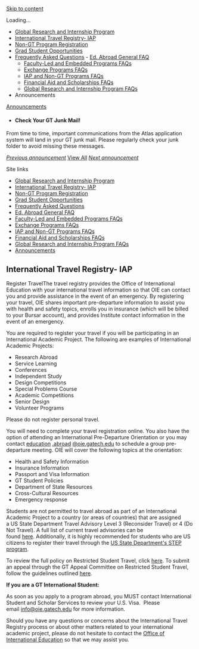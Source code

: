 [Skip to content](https://atlas.gatech.edu/index.cfm?FuseAction=Abroad.ViewLink&Parent_ID=0&Link_ID=B016F9CA-5056-BA1F-7230494E75F22ADA#tds_content_start)

Loading...

- [Global Research and Internship Program](javascript:void(0);)
- [International Travel Registry- IAP](https://atlas.gatech.edu/index.cfm?FuseAction=Abroad.ViewLink&Parent_ID=0&Link_ID=B016F9CA-5056-BA1F-7230494E75F22ADA)
- [Non-GT Program Registration](https://atlas.gatech.edu/index.cfm?FuseAction=Abroad.ViewLink&Parent_ID=0&Link_ID=D055F714-5056-BA1F-747057EF8EB9775A)
- [Grad Student Opportunities](https://ea.oie.gatech.edu/Graduate%20Student%20International%20Opportunities)
- [Frequently Asked Questions](https://atlas.gatech.edu/index.cfm?FuseAction=Abroad.ViewLink&Parent_ID=0&Link_ID=6894DA08-D174-1F97-AF50DA2C6D64F500)  - [Ed. Abroad General FAQ](javascript:void(0);)
  - [Faculty-Led and Embedded Programs FAQs](https://atlas.gatech.edu/index.cfm?FuseAction=Abroad.ViewLink&Parent_ID=6894DA08-D174-1F97-AF50DA2C6D64F500&Link_ID=689F1BEA-B64F-CD7B-E7B55FE2B97C6D95)
  - [Exchange Programs FAQs](https://atlas.gatech.edu/index.cfm?FuseAction=Abroad.ViewLink&Parent_ID=6894DA08-D174-1F97-AF50DA2C6D64F500&Link_ID=68AE0F78-F752-A3BA-5479401EA656E570)
  - [IAP and Non-GT Programs FAQs](https://atlas.gatech.edu/index.cfm?FuseAction=Abroad.ViewLink&Parent_ID=6894DA08-D174-1F97-AF50DA2C6D64F500&Link_ID=68B731CA-C201-A310-4D6BCA3F4568AD11)
  - [Financial Aid and Scholarships FAQs](https://atlas.gatech.edu/index.cfm?FuseAction=Abroad.ViewLink&Parent_ID=6894DA08-D174-1F97-AF50DA2C6D64F500&Link_ID=68BDC2DA-0BE7-48F1-C8B6E5CE0ADC333F)
  - [Global Research and Internship Program FAQs](https://atlas.gatech.edu/index.cfm?FuseAction=Abroad.ViewLink&Parent_ID=6894DA08-D174-1F97-AF50DA2C6D64F500&Link_ID=10433B74-D4C6-0D80-E614070EA17E2FD9)
- Announcements


[Announcements](https://atlas.gatech.edu/index.cfm?FuseAction=Announcements.XML&Program_ID=0)

- #### Check Your GT Junk Mail!


From time to time, important communications from the Atlas application system will land in your GT junk mail. Please regularly check your junk folder to avoid missing these messages.


[_Previous announcement_](javascript:void(0); "Previous") [View All](https://atlas.gatech.edu/index.cfm?FuseAction=Announcements.Home) [_Next announcement_](javascript:void(0); "Next")

Site links

- [Global Research and Internship Program](javascript:void(0);)
- [International Travel Registry- IAP](https://atlas.gatech.edu/index.cfm?FuseAction=Abroad.ViewLink&Parent_ID=0&Link_ID=B016F9CA-5056-BA1F-7230494E75F22ADA)
- [Non-GT Program Registration](https://atlas.gatech.edu/index.cfm?FuseAction=Abroad.ViewLink&Parent_ID=0&Link_ID=D055F714-5056-BA1F-747057EF8EB9775A)
- [Grad Student Opportunities](https://ea.oie.gatech.edu/Graduate%20Student%20International%20Opportunities)
- [Frequently Asked Questions](https://atlas.gatech.edu/index.cfm?FuseAction=Abroad.ViewLink&Parent_ID=0&Link_ID=6894DA08-D174-1F97-AF50DA2C6D64F500)
- [Ed. Abroad General FAQ](javascript:void(0);)
- [Faculty-Led and Embedded Programs FAQs](https://atlas.gatech.edu/index.cfm?FuseAction=Abroad.ViewLink&Parent_ID=6894DA08-D174-1F97-AF50DA2C6D64F500&Link_ID=689F1BEA-B64F-CD7B-E7B55FE2B97C6D95)
- [Exchange Programs FAQs](https://atlas.gatech.edu/index.cfm?FuseAction=Abroad.ViewLink&Parent_ID=6894DA08-D174-1F97-AF50DA2C6D64F500&Link_ID=68AE0F78-F752-A3BA-5479401EA656E570)
- [IAP and Non-GT Programs FAQs](https://atlas.gatech.edu/index.cfm?FuseAction=Abroad.ViewLink&Parent_ID=6894DA08-D174-1F97-AF50DA2C6D64F500&Link_ID=68B731CA-C201-A310-4D6BCA3F4568AD11)
- [Financial Aid and Scholarships FAQs](https://atlas.gatech.edu/index.cfm?FuseAction=Abroad.ViewLink&Parent_ID=6894DA08-D174-1F97-AF50DA2C6D64F500&Link_ID=68BDC2DA-0BE7-48F1-C8B6E5CE0ADC333F)
- [Global Research and Internship Program FAQs](https://atlas.gatech.edu/index.cfm?FuseAction=Abroad.ViewLink&Parent_ID=6894DA08-D174-1F97-AF50DA2C6D64F500&Link_ID=10433B74-D4C6-0D80-E614070EA17E2FD9)
- [Announcements](https://atlas.gatech.edu/index.cfm?FuseAction=Announcements.Home)

## International Travel Registry- IAP

Register TravelThe travel registry provides the Office of International Education with your international travel information so that OIE can contact you and provide assistance in the event of an emergency. By registering your travel, OIE shares important pre-departure information to assist you with health and safety topics, enrolls you in insurance (which will be billed to your Bursar account), and provides Institute contact information in the event of an emergency.

You are required to register your travel if you will be participating in an International Academic Project. The following are examples of International Academic Projects:

- Research Abroad
- Service Learning
- Conferences
- Independent Study
- Design Competitions
- Special Problems Course
- Academic Competitions
- Senior Design
- Volunteer Programs

Please do not register personal travel.

You will need to complete your travel registration online. You also have the option of attending an International Pre-Departure Orientation or you may contact [education](mailto:education.abroad@oie.gatech.edu) [.abroad](mailto:study.abroad@gatech.edu) [@oie.gatech.edu](mailto:iap@oie.gatech.edu?subject=IAP%20Questions) to schedule a group pre-departure meeting. OIE will cover the following topics at the orientation:

- Health and Safety Information
- Insurance Information
- Passport and Visa Information
- GT Student Policies
- Department of State Resources
- Cross-Cultural Resources
- Emergency response

Students are not permitted to travel abroad as part of an International Academic Project to a country (or areas of countries) that are assigned a US State Department Travel Advisory Level 3 (Reconsider Travel) or 4 (Do Not Travel). A full list of current travel advisories can be found [here](https://travel.state.gov/content/travel/en/traveladvisories/traveladvisories.html). Additionally, it is highly recommended for students who are US citizens to register their travel through the [US State Department's STEP program](https://step.state.gov/).

To review the full policy on Restricted Student Travel, click [here](https://ea.oie.gatech.edu/sites/default/files/2024-04/GT%20Policy%20on%20Restricted%20Student%20Travel%20Abroad%20%28travel%20advisories%29%20-%2004.24.pdf). To submit an appeal through the GT Appeal Committee on Restricted Student Travel, follow the guidelines outlined [here](https://ea.oie.gatech.edu/sites/default/files/2024-04/GT%20Policy%20on%20Restricted%20Student%20Travel%20Abroad%20%28travel%20advisories%29%20-%2004.24.pdf).

**If you are a GT International Student:**

As soon as you apply to a program abroad, you MUST contact International Student and Scholar Services to review your U.S. Visa.  Please email [info@oie.gatech.edu](mailto:info@oie.gatech.edu) for more information.

Should you have any questions or concerns about the International Travel Registry process or about other matters related to your international academic project, please do not hesitate to contact the [Office of International Education](mailto:education.abroad@oie.gatech.edu?subject=IAP%20Questions) so that we may assist you.